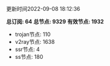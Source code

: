 更新时间2022-09-08 18:12:36

**总订阅: 64**
**总节点: 9329**
**有效节点: 1932**
- trojan节点: 110
- v2ray节点: 1638
- ssr节点: 4
- ss节点: 180
